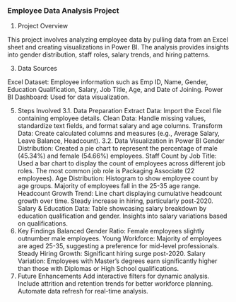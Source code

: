### Employee Data Analysis Project
1. Project Overview
   
This project involves analyzing employee data by pulling data from an Excel sheet and creating visualizations in Power BI. The analysis provides insights into gender distribution, staff roles, salary trends, and hiring patterns.

3. Data Sources
   
Excel Dataset: Employee information such as Emp ID, Name, Gender, Education Qualification, Salary, Job Title, Age, and Date of Joining.
Power BI Dashboard: Used for data visualization.

5. Steps Involved
3.1. Data Preparation
Extract Data: Import the Excel file containing employee details.
Clean Data: Handle missing values, standardize text fields, and format salary and age columns.
Transform Data: Create calculated columns and measures (e.g., Average Salary, Leave Balance, Headcount).
3.2. Data Visualization in Power BI
Gender Distribution:
Created a pie chart to represent the percentage of male (45.34%) and female (54.66%) employees.
Staff Count by Job Title:
Used a bar chart to display the count of employees across different job roles.
The most common job role is Packaging Associate (22 employees).
Age Distribution:
Histogram to show employee count by age groups.
Majority of employees fall in the 25-35 age range.
Headcount Growth Trend:
Line chart displaying cumulative headcount growth over time.
Steady increase in hiring, particularly post-2020.
Salary & Education Data:
Table showcasing salary breakdown by education qualification and gender.
Insights into salary variations based on qualifications.
6. Key Findings
Balanced Gender Ratio: Female employees slightly outnumber male employees.
Young Workforce: Majority of employees are aged 25-35, suggesting a preference for mid-level professionals.
Steady Hiring Growth: Significant hiring surge post-2020.
Salary Variation: Employees with Master’s degrees earn significantly higher than those with Diplomas or High School qualifications.
7. Future Enhancements
Add interactive filters for dynamic analysis.
Include attrition and retention trends for better workforce planning.
Automate data refresh for real-time analysis.
